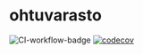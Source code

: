 # ohtuvarasto

![CI-workflow-badge](https://github.com/jussitus/ohtuvarasto/workflows/CI/badge.svg)
[![codecov](https://codecov.io/gh/jussitus/ohtuvarasto/graph/badge.svg?token=T3QV1UPW2D)](https://codecov.io/gh/jussitus/ohtuvarasto)